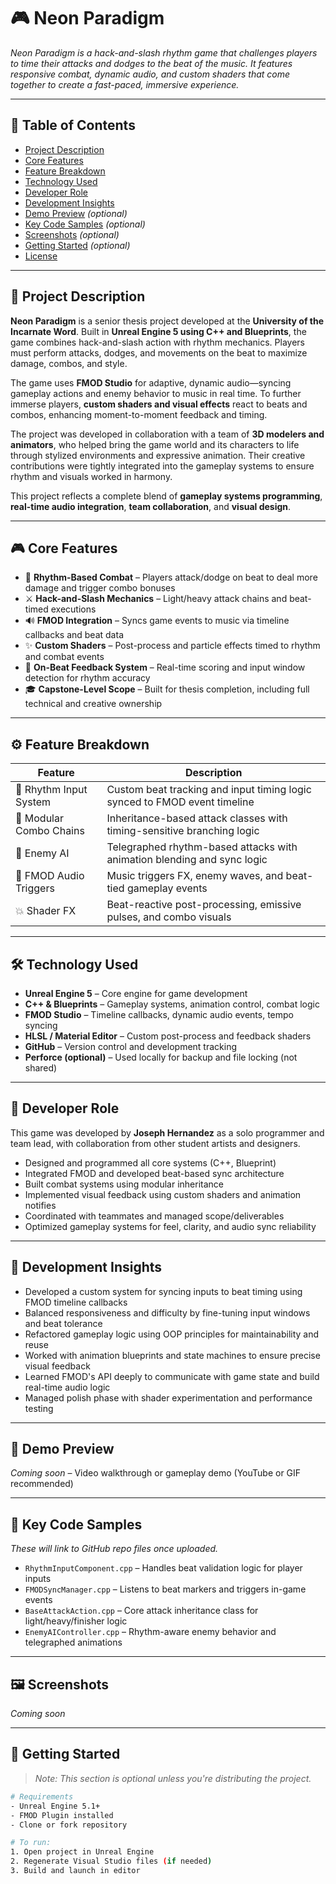 # 🎮 Neon Paradigm

*Neon Paradigm is a hack-and-slash rhythm game that challenges players to time their attacks and dodges to the beat of the music. It features responsive combat, dynamic audio, and custom shaders that come together to create a fast-paced, immersive experience.*

---

## 📑 Table of Contents

- [Project Description](#project-description)  
- [Core Features](#core-features)  
- [Feature Breakdown](#feature-breakdown)  
- [Technology Used](#technology-used)  
- [Developer Role](#developer-role)  
- [Development Insights](#development-insights)  
- [Demo Preview](#demo-preview) *(optional)*  
- [Key Code Samples](#key-code-samples) *(optional)*  
- [Screenshots](#screenshots) *(optional)*  
- [Getting Started](#getting-started) *(optional)*  
- [License](#license)

---

## 📌 Project Description

**Neon Paradigm** is a senior thesis project developed at the **University of the Incarnate Word**. Built in **Unreal Engine 5 using C++ and Blueprints**, the game combines hack-and-slash action with rhythm mechanics. Players must perform attacks, dodges, and movements on the beat to maximize damage, combos, and style.

The game uses **FMOD Studio** for adaptive, dynamic audio—syncing gameplay actions and enemy behavior to music in real time. To further immerse players, **custom shaders and visual effects** react to beats and combos, enhancing moment-to-moment feedback and timing.

The project was developed in collaboration with a team of **3D modelers and animators**, who helped bring the game world and its characters to life through stylized environments and expressive animation. Their creative contributions were tightly integrated into the gameplay systems to ensure rhythm and visuals worked in harmony.

This project reflects a complete blend of **gameplay systems programming**, **real-time audio integration**, **team collaboration**, and **visual design**.

---

## 🎮 Core Features

- 🎵 **Rhythm-Based Combat** – Players attack/dodge on beat to deal more damage and trigger combo bonuses  
- ⚔️ **Hack-and-Slash Mechanics** – Light/heavy attack chains and beat-timed executions  
- 🔊 **FMOD Integration** – Syncs game events to music via timeline callbacks and beat data  
- ✨ **Custom Shaders** – Post-process and particle effects timed to rhythm and combat events  
- 🧠 **On-Beat Feedback System** – Real-time scoring and input window detection for rhythm accuracy  
- 🎓 **Capstone-Level Scope** – Built for thesis completion, including full technical and creative ownership

---

## ⚙️ Feature Breakdown

| Feature                  | Description                                                                 |
|--------------------------|-----------------------------------------------------------------------------|
| 🎯 Rhythm Input System   | Custom beat tracking and input timing logic synced to FMOD event timeline  |
| 🧱 Modular Combo Chains  | Inheritance-based attack classes with timing-sensitive branching logic     |
| 🧠 Enemy AI               | Telegraphed rhythm-based attacks with animation blending and sync logic     |
| 🔄 FMOD Audio Triggers   | Music triggers FX, enemy waves, and beat-tied gameplay events               |
| 💥 Shader FX             | Beat-reactive post-processing, emissive pulses, and combo visuals           |

---

## 🛠️ Technology Used

- **Unreal Engine 5** – Core engine for game development  
- **C++ & Blueprints** – Gameplay systems, animation control, combat logic  
- **FMOD Studio** – Timeline callbacks, dynamic audio events, tempo syncing  
- **HLSL / Material Editor** – Custom post-process and feedback shaders  
- **GitHub** – Version control and development tracking  
- **Perforce (optional)** – Used locally for backup and file locking (not shared)

---

## 👤 Developer Role

This game was developed by **Joseph Hernandez** as a solo programmer and team lead, with collaboration from other student artists and designers.

- Designed and programmed all core systems (C++, Blueprint)  
- Integrated FMOD and developed beat-based sync architecture  
- Built combat systems using modular inheritance  
- Implemented visual feedback using custom shaders and animation notifies  
- Coordinated with teammates and managed scope/deliverables  
- Optimized gameplay systems for feel, clarity, and audio sync reliability

---

## 🧠 Development Insights

- Developed a custom system for syncing inputs to beat timing using FMOD timeline callbacks  
- Balanced responsiveness and difficulty by fine-tuning input windows and beat tolerance  
- Refactored gameplay logic using OOP principles for maintainability and reuse  
- Worked with animation blueprints and state machines to ensure precise visual feedback  
- Learned FMOD's API deeply to communicate with game state and build real-time audio logic  
- Managed polish phase with shader experimentation and performance testing

---

## 🎥 Demo Preview

*Coming soon* – Video walkthrough or gameplay demo (YouTube or GIF recommended)

---

## 📂 Key Code Samples

*These will link to GitHub repo files once uploaded.*

- `RhythmInputComponent.cpp` – Handles beat validation logic for player inputs  
- `FMODSyncManager.cpp` – Listens to beat markers and triggers in-game events  
- `BaseAttackAction.cpp` – Core attack inheritance class for light/heavy/finisher logic  
- `EnemyAIController.cpp` – Rhythm-aware enemy behavior and telegraphed animations  

---

## 🖼️ Screenshots

*Coming soon*

---

## 🚀 Getting Started

> _Note: This section is optional unless you're distributing the project._

```bash
# Requirements
- Unreal Engine 5.1+
- FMOD Plugin installed
- Clone or fork repository

# To run:
1. Open project in Unreal Engine
2. Regenerate Visual Studio files (if needed)
3. Build and launch in editor
